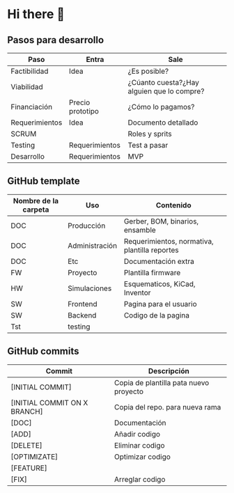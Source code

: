 # Hi there 👋

## Pasos para desarrollo

| Paso              | Entra            | Sale                                       |
|-------------------|------------------|--------------------------------------------|
| Factibilidad      | Idea             | ¿Es posible?                               |
| Viabilidad        |                  | ¿Cúanto cuesta?¿Hay alguien que lo compre? |
| Financiación      | Precio prototipo | ¿Cómo lo pagamos?                          |
| Requerimientos    | Idea             | Documento detallado                        |
| SCRUM             |                  | Roles y sprits                             |
| Testing           | Requerimientos   | Test a pasar                               |
| Desarrollo        | Requerimientos   | MVP                                        |

## GitHub template

| Nombre de la carpeta | Uso              | Contenido                                     |
|----------------------|------------------|-----------------------------------------------|
| DOC                  | Producción       | Gerber, BOM, binarios, ensamble               |
| DOC                  | Administración   | Requerimientos, normativa, plantilla reportes |
| DOC                  | Etc              | Documentación extra                           |
| FW                   | Proyecto         | Plantilla firmware                            |
| HW                   | Simulaciones     | Esquematicos, KiCad, Inventor                 |
| SW                   | Frontend         | Pagina para el usuario                        |
| SW                   | Backend          | Codigo de la pagina                           |
| Tst                  | testing          |                                               |

## GitHub commits

| Commit                       | Descripción                                   |
|------------------------------|-----------------------------------------------|
| [INITIAL COMMIT]             | Copia de plantilla pata nuevo proyecto        |
| [INITIAL COMMIT ON X BRANCH] | Copia del repo. para nueva rama               |
| [DOC]                        | Documentación                                 |
| [ADD]                        | Añadir codigo                                 |
| [DELETE]                     | Eliminar codigo                               |
| [OPTIMIZATE]                 | Optimizar codigo                              |
| [FEATURE]                    |                                               |
| [FIX]                        | Arreglar codigo                               |


<!--

**Here are some ideas to get you started:**

🙋‍♀️ A short introduction - what is your organization all about?
🌈 Contribution guidelines - how can the community get involved?
👩‍💻 Useful resources - where can the community find your docs? Is there anything else the community should know?
🍿 Fun facts - what does your team eat for breakfast?
🧙 Remember, you can do mighty things with the power of [Markdown](https://docs.github.com/github/writing-on-github/getting-started-with-writing-and-formatting-on-github/basic-writing-and-formatting-syntax)
-->
